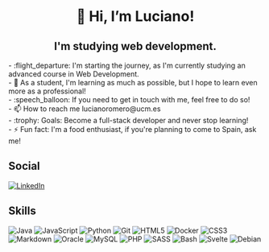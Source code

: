 <div class="greeting">
  <h1 align="center">👋 Hi, I’m Luciano!</h1>
</div>
<div>
  <h2 align="center">I'm studying web development.</h2>
</div>
<div>
- :flight_departure: I'm starting the journey, as I'm currently studying an advanced course in Web Development.</br>
- 🌱 As a student, I'm learning as much as possible, but I hope to learn even more as a professional!</br>
- :speech_balloon: If you need to get in touch with me, feel free to do so!</br>
- 📫 How to reach me lucianoromero@ucm.es</br>
- :trophy: Goals: Become a full-stack developer and never stop learning!</br>
- ⚡ Fun fact: I'm a food enthusiast, if you're planning to come to Spain, ask me!</br>
  <div>
    <h2>Social</h2>
  </div>
<a href="linkedin.com/in/luciano-romero-otero-a19810134">
  <img src="https://img.shields.io/badge/linkedin-%230077B5.svg?style=for-the-badge&logo=linkedin&logoColor=white" alt="LinkedIn">
</a>
    <div>
    <h2>Skills</h2>
  </div>
  <img src="https://img.shields.io/badge/java-%23ED8B00.svg?style=for-the-badge&logo=openjdk&logoColor=white" alt="Java">
  <img src="https://img.shields.io/badge/javascript-%23323330.svg?style=for-the-badge&logo=javascript&logoColor=%23F7DF1E" alt="JavaScript">
  <img src="https://img.shields.io/badge/python-3670A0?style=for-the-badge&logo=python&logoColor=ffdd54" alt="Python">
  <img src="https://img.shields.io/badge/git-%23F05033.svg?style=for-the-badge&logo=git&logoColor=white" alt="Git">
  <img src="https://img.shields.io/badge/html5-%23E34F26.svg?style=for-the-badge&logo=html5&logoColor=white" alt="HTML5">
  <img src="https://img.shields.io/badge/docker-%230db7ed.svg?style=for-the-badge&logo=docker&logoColor=white" alt="Docker">
  <img src="https://img.shields.io/badge/css3-%231572B6.svg?style=for-the-badge&logo=css3&logoColor=white" alt="CSS3">
  <img src="https://img.shields.io/badge/markdown-%23000000.svg?style=for-the-badge&logo=markdown&logoColor=white" alt="Markdown">
  <img src="https://img.shields.io/badge/Oracle-F80000?style=for-the-badge&logo=oracle&logoColor=white" alt="Oracle">
  <img src="https://img.shields.io/badge/mysql-%2300f.svg?style=for-the-badge&logo=mysql&logoColor=white" alt="MySQL">
  <img src="https://img.shields.io/badge/php-%23777BB4.svg?style=for-the-badge&logo=php&logoColor=white" alt="PHP">
  <img src="https://img.shields.io/badge/SASS-hotpink.svg?style=for-the-badge&logo=SASS&logoColor=white" alt="SASS">
  <img src="https://img.shields.io/badge/shell_script-%23121011.svg?style=for-the-badge&logo=gnu-bash&logoColor=white" alt="Bash">
  <img src="https://img.shields.io/badge/svelte-%23f1413d.svg?style=for-the-badge&logo=svelte&logoColor=white" alt="Svelte">
  <img src="https://img.shields.io/badge/Debian-D70A53?style=for-the-badge&logo=debian&logoColor=white" alt="Debian">
</div>

